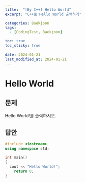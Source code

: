 ```yaml
---
title:  "[By C++] Hello World"
excerpt: "C++로 Hello World 출력하기"

categories: Baekjoon
tags:
  - [CodingTest, Baekjoon]

toc: true
toc_sticky: true
 
date: 2024-01-21
last_modified_at: 2024-01-21
---
```



# Hello World

## 문제

Hello World!를 출력하시오.


## 답안

```C++
#include <iostream>
using namespace std;

int main()
{
  cout << "Hello World!";
	return 0;
}
```



